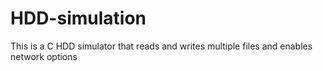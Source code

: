 # HDD-simulation
This is a C HDD simulator that reads and writes multiple files and enables network options
